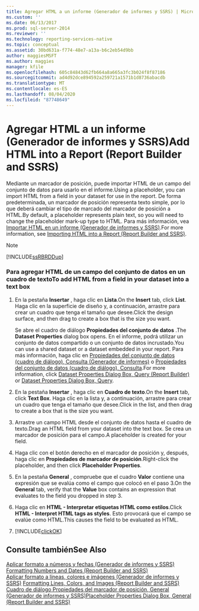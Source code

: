 ```yaml
---
title: Agregar HTML a un informe (Generador de informes y SSRS) | Microsoft Docs
ms.custom: ''
ms.date: 06/13/2017
ms.prod: sql-server-2014
ms.reviewer: ''
ms.technology: reporting-services-native
ms.topic: conceptual
ms.assetid: 30bd631a-f774-48e7-a13a-b6c2eb54d9bb
author: maggiesMSFT
ms.author: maggies
manager: kfile
ms.openlocfilehash: 605c84843d62fb664a8a665a3fc3b024f8f87186
ms.sourcegitcommit: ad4d92dce894592a259721a1571b1d8736abacdb
ms.translationtype: MT
ms.contentlocale: es-ES
ms.lasthandoff: 08/04/2020
ms.locfileid: "87748649"
---
```

# <a name="add-html-into-a-report-report-builder-and-ssrs"></a><span data-ttu-id="f5a10-102">Agregar HTML a un informe (Generador de informes y SSRS)</span><span class="sxs-lookup"><span data-stu-id="f5a10-102">Add HTML into a Report (Report Builder and SSRS)</span></span>
  <span data-ttu-id="f5a10-103">Mediante un marcador de posición, puede importar HTML de un campo del conjunto de datos para usarlo en el informe.</span><span class="sxs-lookup"><span data-stu-id="f5a10-103">Using a placeholder, you can import HTML from a field in your dataset for use in the report.</span></span> <span data-ttu-id="f5a10-104">De forma predeterminada, un marcador de posición representa texto simple, por lo que deberá cambiar el tipo de marcado del marcador de posición a HTML.</span><span class="sxs-lookup"><span data-stu-id="f5a10-104">By default, a placeholder represents plain text, so you will need to change the placeholder mark-up type to HTML.</span></span> <span data-ttu-id="f5a10-105">Para más información, vea [Importar HTML en un informe &#40;Generador de informes y SSRS&#41;](importing-html-into-a-report-report-builder-and-ssrs.md).</span><span class="sxs-lookup"><span data-stu-id="f5a10-105">For more information, see [Importing HTML into a Report &#40;Report Builder and SSRS&#41;](importing-html-into-a-report-report-builder-and-ssrs.md).</span></span>  
  
> [!NOTE]  
>  [!INCLUDE[ssRBRDDup](../../includes/ssrbrddup-md.md)]  
  
### <a name="to-add-html-from-a-field-in-your-dataset-into-a-text-box"></a><span data-ttu-id="f5a10-106">Para agregar HTML de un campo del conjunto de datos en un cuadro de texto</span><span class="sxs-lookup"><span data-stu-id="f5a10-106">To add HTML from a field in your dataset into a text box</span></span>  
  
1.  <span data-ttu-id="f5a10-107">En la pestaña **Insertar** , haga clic en **Lista**.</span><span class="sxs-lookup"><span data-stu-id="f5a10-107">On the **Insert** tab, click **List**.</span></span> <span data-ttu-id="f5a10-108">Haga clic en la superficie de diseño y, a continuación, arrastre para crear un cuadro que tenga el tamaño que desee.</span><span class="sxs-lookup"><span data-stu-id="f5a10-108">Click the design surface, and then drag to create a box that is the size you want.</span></span>  
  
     <span data-ttu-id="f5a10-109">Se abre el cuadro de diálogo **Propiedades del conjunto de datos** .</span><span class="sxs-lookup"><span data-stu-id="f5a10-109">The **Dataset Properties** dialog box opens.</span></span> <span data-ttu-id="f5a10-110">En el informe, podrá utilizar un conjunto de datos compartido o un conjunto de datos incrustado.</span><span class="sxs-lookup"><span data-stu-id="f5a10-110">You can use a shared dataset or a dataset embedded in your report.</span></span> <span data-ttu-id="f5a10-111">Para más información, haga clic en [Propiedades del conjunto de datos (cuadro de diálogo), Consulta &#40;Generador de informes&#41;](../report-data/dataset-properties-dialog-box-query-report-builder.md) o [Propiedades del conjunto de datos (cuadro de diálogo), Consulta](../dataset-properties-dialog-box-query.md).</span><span class="sxs-lookup"><span data-stu-id="f5a10-111">For more information, click [Dataset Properties Dialog Box, Query &#40;Report Builder&#41;](../report-data/dataset-properties-dialog-box-query-report-builder.md) or [Dataset Properties Dialog Box, Query](../dataset-properties-dialog-box-query.md).</span></span>  
  
2.  <span data-ttu-id="f5a10-112">En la pestaña **Insertar** , haga clic en **Cuadro de texto**.</span><span class="sxs-lookup"><span data-stu-id="f5a10-112">On the **Insert** tab, click **Text Box**.</span></span> <span data-ttu-id="f5a10-113">Haga clic en la lista y, a continuación, arrastre para crear un cuadro que tenga el tamaño que desee.</span><span class="sxs-lookup"><span data-stu-id="f5a10-113">Click in the list, and then drag to create a box that is the size you want.</span></span>  
  
3.  <span data-ttu-id="f5a10-114">Arrastre un campo HTML desde el conjunto de datos hasta el cuadro de texto.</span><span class="sxs-lookup"><span data-stu-id="f5a10-114">Drag an HTML field from your dataset into the text box.</span></span> <span data-ttu-id="f5a10-115">Se crea un marcador de posición para el campo.</span><span class="sxs-lookup"><span data-stu-id="f5a10-115">A placeholder is created for your field.</span></span>  
  
4.  <span data-ttu-id="f5a10-116">Haga clic con el botón derecho en el marcador de posición y, después, haga clic en **Propiedades de marcador de posición**.</span><span class="sxs-lookup"><span data-stu-id="f5a10-116">Right-click the placeholder, and then click **Placeholder Properties**.</span></span>  
  
5.  <span data-ttu-id="f5a10-117">En la pestaña **General** , compruebe que el cuadro **Valor** contiene una expresión que se evalúa como el campo que colocó en el paso 3.</span><span class="sxs-lookup"><span data-stu-id="f5a10-117">On the **General** tab, verify that the **Value** box contains an expression that evaluates to the field you dropped in step 3.</span></span>  
  
6.  <span data-ttu-id="f5a10-118">Haga clic en **HTML - Interpretar etiquetas HTML como estilos**.</span><span class="sxs-lookup"><span data-stu-id="f5a10-118">Click **HTML - Interpret HTML tags as styles**.</span></span> <span data-ttu-id="f5a10-119">Esto provocará que el campo se evalúe como HTML.</span><span class="sxs-lookup"><span data-stu-id="f5a10-119">This causes the field to be evaluated as HTML.</span></span>  
  
7.  [!INCLUDE[clickOK](../../includes/clickok-md.md)]  
  
## <a name="see-also"></a><span data-ttu-id="f5a10-120">Consulte también</span><span class="sxs-lookup"><span data-stu-id="f5a10-120">See Also</span></span>  
 <span data-ttu-id="f5a10-121">[Aplicar formato a números y fechas &#40;Generador de informes y SSRS&#41;](formatting-numbers-and-dates-report-builder-and-ssrs.md) </span><span class="sxs-lookup"><span data-stu-id="f5a10-121">[Formatting Numbers and Dates &#40;Report Builder and SSRS&#41;](formatting-numbers-and-dates-report-builder-and-ssrs.md) </span></span>  
 <span data-ttu-id="f5a10-122">[Aplicar formato a líneas, colores e imágenes &#40;Generador de informes y SSRS&#41;](images-report-builder-and-ssrs.md) </span><span class="sxs-lookup"><span data-stu-id="f5a10-122">[Formatting Lines, Colors, and Images &#40;Report Builder and SSRS&#41;](images-report-builder-and-ssrs.md) </span></span>  
 [<span data-ttu-id="f5a10-123">Cuadro de diálogo Propiedades del marcador de posición, General &#40;Generador de informes y SSRS&#41;</span><span class="sxs-lookup"><span data-stu-id="f5a10-123">Placeholder Properties Dialog Box, General &#40;Report Builder and SSRS&#41;</span></span>](../placeholder-properties-dialog-box-general-report-builder-and-ssrs.md)  
  
  
